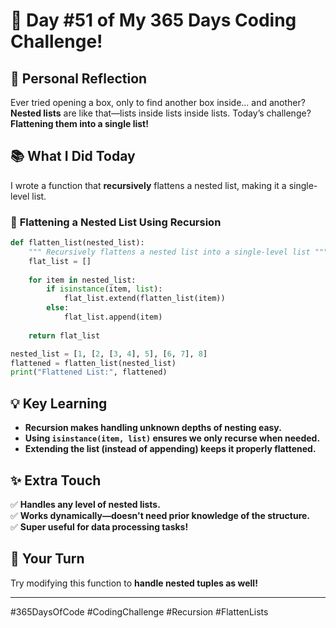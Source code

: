 # 🎯 Day #51 of My 365 Days Coding Challenge!  

## 💭 Personal Reflection  
Ever tried opening a box, only to find another box inside... and another? **Nested lists** are like that—lists inside lists inside lists. Today’s challenge? **Flattening them into a single list!**  

## 📚 What I Did Today  
I wrote a function that **recursively** flattens a nested list, making it a single-level list.  

### 📝 **Flattening a Nested List Using Recursion**  

```python
def flatten_list(nested_list):
    """ Recursively flattens a nested list into a single-level list """
    flat_list = []
    
    for item in nested_list:
        if isinstance(item, list):
            flat_list.extend(flatten_list(item))
        else:
            flat_list.append(item)
    
    return flat_list

nested_list = [1, [2, [3, 4], 5], [6, 7], 8]
flattened = flatten_list(nested_list)
print("Flattened List:", flattened)
```

## 💡 Key Learning  
- **Recursion makes handling unknown depths of nesting easy.**  
- **Using `isinstance(item, list)` ensures we only recurse when needed.**  
- **Extending the list (instead of appending) keeps it properly flattened.**  

## ✨ Extra Touch  
✅ **Handles any level of nested lists.**  
✅ **Works dynamically—doesn't need prior knowledge of the structure.**  
✅ **Super useful for data processing tasks!**  

## 🚀 Your Turn  
Try modifying this function to **handle nested tuples as well!**  

---

#365DaysOfCode #CodingChallenge #Recursion #FlattenLists  
